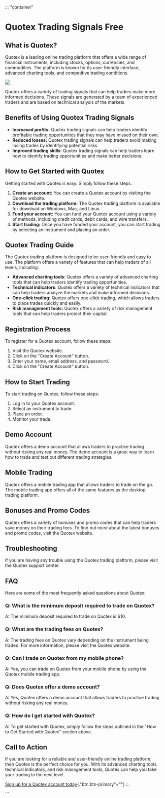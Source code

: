 ::: \"container\"
# Quotex Trading Signals Free

## What is Quotex?

Quotex is a leading online trading platform that offers a wide range of
financial instruments, including stocks, options, currencies, and
commodities. The platform is known for its user-friendly interface,
advanced charting tools, and competitive trading conditions.

[![](https://static.quotex.io/files/8_en/300_250.jpg)](https://traff.sbs/brokerqxsignupf)

Quotex offers a variety of trading signals that can help traders make
more informed decisions. These signals are generated by a team of
experienced traders and are based on technical analysis of the markets.

## Benefits of Using Quotex Trading Signals

-   **Increased profits:** Quotex trading signals can help traders
    identify profitable trading opportunities that they may have missed
    on their own.
-   **Reduced losses:** Quotex trading signals can help traders avoid
    making losing trades by identifying potential risks.
-   **Improved trading skills:** Quotex trading signals can help traders
    learn how to identify trading opportunities and make better
    decisions.

## How to Get Started with Quotex

Getting started with Quotex is easy. Simply follow these steps:

1.  **Create an account:** You can create a Quotex account by visiting
    the Quotex website.
2.  **Download the trading platform:** The Quotex trading platform is
    available for download on Windows, Mac, and Linux.
3.  **Fund your account:** You can fund your Quotex account using a
    variety of methods, including credit cards, debit cards, and wire
    transfers.
4.  **Start trading:** Once you have funded your account, you can start
    trading by selecting an instrument and placing an order.

## Quotex Trading Guide

The Quotex trading platform is designed to be user-friendly and easy to
use. The platform offers a variety of features that can help traders of
all levels, including:

-   **Advanced charting tools:** Quotex offers a variety of advanced
    charting tools that can help traders identify trading opportunities.
-   **Technical indicators:** Quotex offers a variety of technical
    indicators that can help traders analyze the markets and make
    informed decisions.
-   **One-click trading:** Quotex offers one-click trading, which allows
    traders to place trades quickly and easily.
-   **Risk management tools:** Quotex offers a variety of risk
    management tools that can help traders protect their capital.

## Registration Process

To register for a Quotex account, follow these steps:

1.  Visit the Quotex website.
2.  Click on the "Create Account" button.
3.  Enter your name, email address, and password.
4.  Click on the "Create Account" button.

## How to Start Trading

To start trading on Quotex, follow these steps:

1.  Log in to your Quotex account.
2.  Select an instrument to trade.
3.  Place an order.
4.  Monitor your trade.

## Demo Account

Quotex offers a demo account that allows traders to practice trading
without risking any real money. The demo account is a great way to learn
how to trade and test out different trading strategies.

## Mobile Trading

Quotex offers a mobile trading app that allows traders to trade on the
go. The mobile trading app offers all of the same features as the
desktop trading platform.

## Bonuses and Promo Codes

Quotex offers a variety of bonuses and promo codes that can help traders
save money on their trading fees. To find out more about the latest
bonuses and promo codes, visit the Quotex website.

## Troubleshooting

If you are having any trouble using the Quotex trading platform, please
visit the Quotex support center.

## FAQ

Here are some of the most frequently asked questions about Quotex:

### Q: What is the minimum deposit required to trade on Quotex?

A: The minimum deposit required to trade on Quotex is \$10.

### Q: What are the trading fees on Quotex?

A: The trading fees on Quotex vary depending on the instrument being
traded. For more information, please visit the Quotex website.

### Q: Can I trade on Quotex from my mobile phone?

A: Yes, you can trade on Quotex from your mobile phone by using the
Quotex mobile trading app.

### Q: Does Quotex offer a demo account?

A: Yes, Quotex offers a demo account that allows traders to practice
trading without risking any real money.

### Q: How do I get started with Quotex?

A: To get started with Quotex, simply follow the steps outlined in the
"How to Get Started with Quotex" section above.

## Call to Action

If you are looking for a reliable and user-friendly online trading
platform, then Quotex is the perfect choice for you. With its advanced
charting tools, technical indicators, and risk management tools, Quotex
can help you take your trading to the next level.

[Sign up for a Quotex account
today](\%22https://traff.sbs/brokerqxsignup\%22){."btn
btn-primary"=""}
:::

\`\`\`

